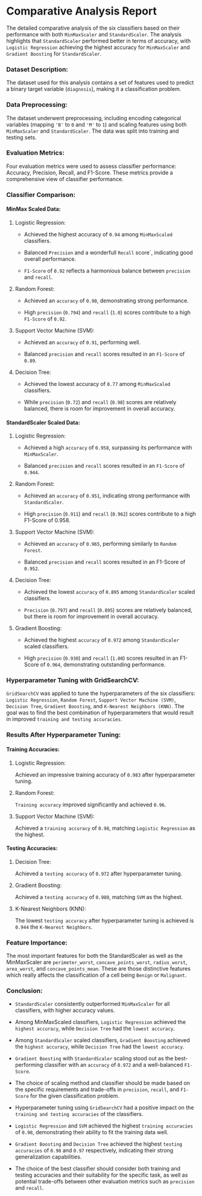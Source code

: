 # Comparative Analysis Report


The detailed comparative analysis of the six classifiers based on their performance with both `MinMaxScaler` and `StandardScaler`. The analysis highlights that `StandardScaler` performed better in terms of accuracy, with `Logistic Regression` achieving the highest accuracy for `MinMaxScaler` and `Gradient Boosting` for `StandardScaler`.

### Dataset Description:

The dataset used for this analysis contains a set of features used to predict a binary target variable (`diagnosis`), making it a classification problem.


### Data Preprocessing:

The dataset underwent preprocessing, including encoding categorical variables (mapping `'B'` to `0` and `'M'` to `1`) and scaling features using both `MinMaxScaler` and `StandardScaler`. The data was split into training and testing sets.


### Evaluation Metrics:

Four evaluation metrics were used to assess classifier performance: Accuracy, Precision, Recall, and F1-Score. These metrics provide a comprehensive view of classifier performance.


### Classifier Comparison:

#### MinMax Scaled Data:

1. Logistic Regression:

    - Achieved the highest accuracy of `0.94` among `MinMaxScaled` classifiers.
    
    - Balanced `Precision` and a wonderfull `Recall` score`, indicating good overall performance.
    
    - `F1-Score` of `0.92` reflects a harmonious balance between `precision` and `recall`.
    

2. Random Forest:    
    
    - Achieved an `accuracy` of `0.90`, demonstrating strong performance.    
    
    - High `precision` (`0.794`) and `recall` (`1.0`) scores contribute to a high `F1-Score` of `0.92`.


3. Support Vector Machine (SVM):

    - Achieved an `accuracy` of `0.91`, performing well.
    
    - Balanced `precision` and `recall` scores resulted in an `F1-Score` of `0.89`.

4. Decision Tree:

    - Achieved the lowest accuracy of `0.77` among `MinMaxScaled` classifiers.
    
    - While `precision` (`0.72`) and `recall` (`0.98`) scores are relatively balanced, there is room for improvement in overall accuracy.

#### StandardScaler Scaled Data:

1. Logistic Regression:
    
    - Achieved a high `accuracy` of `0.958`, surpassing its performance with `MinMaxScaler`.
    
    - Balanced `precision` and `recall` scores resulted in an `F1-Score` of `0.944`.


2. Random Forest:
    
    - Achieved an `accuracy` of `0.951`, indicating strong performance with `StandardScaler`.
    
    - High `precision` (`0.911`) and `recall` (`0.962`) scores contribute to a high F1-Score of 0.958.


3. Support Vector Machine (SVM):
    
    - Achieved an `accuracy` of `0.965`, performing similarly to `Random Forest`.
    
    - Balanced `precision` and `recall` scores resulted in an F1-Score of `0.952`.


4. Decision Tree:
    
    - Achieved the lowest `accuracy` of `0.895` among `StandardScaler` scaled classifiers.
    
    - `Precision` (`0.797`) and `recall` (`0.895`) scores are relatively balanced, but there is room for improvement in overall accuracy.


5. Gradient Boosting:
    
    - Achieved the highest `accuracy` of `0.972` among `StandardScaler` scaled classifiers.
    
    - High `precision` (`0.930`) and `recall` (`1.00`) scores resulted in an F1-Score of `0.964`, demonstrating outstanding performance.


### Hyperparameter Tuning with GridSearchCV:

`GridSearchCV` was applied to tune the hyperparameters of the six classifiers: `Logistic Regression`, `Random Forest`, `Support Vector Machine (SVM)`, `Decision Tree`, `Gradient Boosting`, and `K-Nearest Neighbors (KNN)`.
The goal was to find the best combination of hyperparameters that would result in improved `training and testing accuracies`.


### Results After Hyperparameter Tuning:

#### Training Accuracies:

1. Logistic Regression:

    Achieved an impressive training accuracy of `0.983` after hyperparameter tuning.


2. Random Forest:

    `Training accuracy` improved significantly and achieved `0.96`.


3. Support Vector Machine (SVM):
    
    Achieved a `training accuracy` of `0.98`, matching `Logistic Regression` as the highest.


#### Testing Accuracies:

1. Decision Tree:

    Achieved a `testing accuracy` of `0.972` after hyperparameter tuning.


2. Gradient Boosting:

    Achieved a `testing accuracy` of `0.980`, matching `SVM` as the highest.


3. K-Nearest Neighbors (KNN):

    The lowest `testing accuracy` after hyperparameter tuning is achieved is `0.944` the `K-Nearest Neighbors`.


### Feature Importance:

The most important features for both the StandardScaler as well as the MinMaxScaler are `perimeter_worst`, `concave_points_worst`, `radius_worst`, `area_worst`, and `concave_points_mean`. These are those distinctive features which really affects the classification of a cell being `Benign` or `Malignant`.


### Conclusion:

- `StandardScaler` consistently outperformed `MinMaxScaler` for all classifiers, with higher accuracy values.


- Among MinMaxScaled classifiers, `Logistic Regression` achieved the `highest accuracy`, while `Decision Tree` had the `lowest accuracy`.


- Among `StandardScaler` scaled classifiers, `Gradient Boosting` achieved the `highest accuracy`, while `Decision Tree` had the `lowest accuracy`.


- `Gradient Boosting` with `StandardScaler` scaling stood out as the best-performing classifier with an `accuracy` of `0.972` and a well-balanced `F1-Score`.


- The choice of scaling method and classifier should be made based on the specific requirements and trade-offs in `precision`, `recall`, and `F1-Score` for the given classification problem.


- Hyperparameter tuning using `GridSearchCV` had a positive impact on the `training and testing accuracies` of the classifiers.


- `Logistic Regression` and `SVM` achieved the highest `training accuracies` of `0.98`, demonstrating their ability to fit the training data well.


- `Gradient Boosting` and `Decision Tree` achieved the highest `testing accuracies` of `0.98` and `0.97` respectively, indicating their strong generalization capabilities.


- The choice of the best classifier should consider both training and testing accuracies and their suitability for the specific task, as well as potential trade-offs between other evaluation metrics such as `precision` and `recall`.
